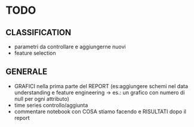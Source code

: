 # TODO

## CLASSIFICATION

- parametri da controllare e aggiungerne nuovi
- feature selection

## GENERALE

- GRAFICI nella prima parte del REPORT
    (es:aggiungere schemi nel data understanding e feature engineering -> es.: un grafico con numero di null per ogni attributo)
- time series controllo/aggiunta
- commentare notebook con COSA stiamo facendo e RISULTATI dopo il report